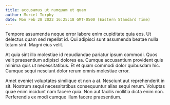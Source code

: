 ```yaml
---
title: accusamus ut numquam et quam
author: Muriel Torphy
date: Mon Feb 28 2022 16:25:18 GMT-0500 (Eastern Standard Time)
---
```

Tempore assumenda neque error labore enim cupiditate quia eos. Ut delectus quam sed repellat id. Qui adipisci sunt assumenda beatae nulla totam sint. Magni eius velit.

 At quia sint illo molestiae id repudiandae pariatur ipsum commodi. Quos velit praesentium adipisci dolores ea. Cumque accusantium provident quis minima quis ut necessitatibus. Et et quam commodi dolor quibusdam hic. Cumque sequi nesciunt dolor rerum omnis molestiae error.

 Amet eveniet voluptates similique et non a at. Nesciunt aut reprehenderit in sit. Nostrum sequi necessitatibus consequuntur alias sequi rerum. Voluptas quae enim incidunt nam facere quia. Non aut facilis mollitia dicta enim non. Perferendis ex modi cumque illum facere praesentium.
